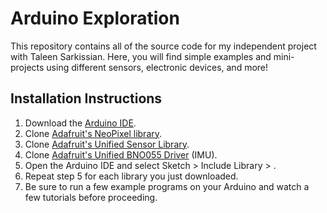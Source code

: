 # Arduino Exploration
This repository contains all of the source code for my independent project with Taleen Sarkissian. Here, you will find simple examples and mini-projects using different sensors, electronic devices, and more!

## Installation Instructions
1. Download the [Arduino IDE][1].
2. Clone [Adafruit's NeoPixel library][2].
3. Clone [Adafruit's Unified Sensor Library][3].
4. Clone [Adafruit's Unified BNO055 Driver][4] (IMU).
5. Open the Arduino IDE and select Sketch > Include Library > <insert library name>.
6. Repeat step 5 for each library you just downloaded.
7. Be sure to run a few example programs on your Arduino and watch a few tutorials before proceeding.

[1]: https://www.arduino.cc/en/main/software
[2]: https://www.github.com/adafruit/Adafruit_NeoPixel
[3]: https://www.github.com/adafruit/Adafruit_Sensor
[4]: https://www.github.com/adafruit/Adafruit_BNO055
